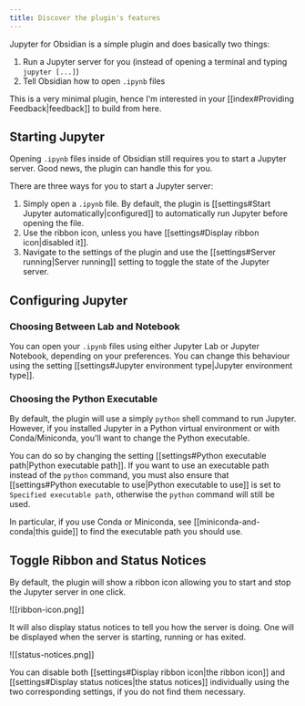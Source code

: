 ```yaml
---
title: Discover the plugin's features
---
```

Jupyter for Obsidian is a simple plugin and does basically two things:

1. Run a Jupyter server for you (instead of opening a terminal and typing `jupyter [...]`)
2. Tell Obsidian how to open `.ipynb` files

This is a very minimal plugin, hence I'm interested in your [[index#Providing Feedback|feedback]] to build from here.
## Starting Jupyter

Opening `.ipynb` files inside of Obsidian still requires you to start a Jupyter server. Good news, the plugin can handle this for you.

There are three ways for you to start a Jupyter server:

1. Simply open a `.ipynb` file. By default, the plugin is [[settings#Start Jupyter automatically|configured]] to automatically run Jupyter before opening the file.
2. Use the ribbon icon, unless you have [[settings#Display ribbon icon|disabled it]].
3. Navigate to the settings of the plugin and use the [[settings#Server running|Server running]] setting to toggle the state of the Jupyter server.
## Configuring Jupyter
### Choosing Between Lab and Notebook

You can open your `.ipynb` files using either Jupyter Lab or Jupyter Notebook, depending on your preferences. You can change this behaviour using the setting [[settings#Jupyter environment type|Jupyter environment type]].
### Choosing the Python Executable

By default, the plugin will use a simply `python` shell command to run Jupyter. However, if you installed Jupyter in a Python virtual environment or with Conda/Miniconda, you'll want to change the Python executable.

You can do so by changing the setting [[settings#Python executable path|Python executable path]]. If you want to use an executable path instead of the `python` command, you must also ensure that [[settings#Python executable to use|Python executable to use]] is set to `Specified executable path`, otherwise the `python` command will still be used.

In particular, if you use Conda or Miniconda, see [[miniconda-and-conda|this guide]] to find the executable path you should use.
## Toggle Ribbon and Status Notices

By default, the plugin will show a ribbon icon allowing you to start and stop the Jupyter server in one click.

![[ribbon-icon.png]]

It will also display status notices to tell you how the server is doing. One will be displayed when the server is starting, running or has exited.

![[status-notices.png]]

You can disable both [[settings#Display ribbon icon|the ribbon icon]] and [[settings#Display status notices|the status notices]] individually using the two corresponding settings, if you do not find them necessary.